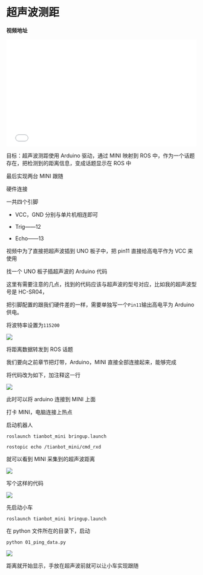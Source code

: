 # 超声波测距

**视频地址**

<div style="position: relative; padding-bottom: 56.25%; height: 0;">
  <iframe src="//player.bilibili.com/player.html?aid=591302202&bvid=BV15q4y1R7hR&cid=430571209&p=1&autoplay=0" frameborder="no" scrolling="no" 
    style="position: absolute; top: 0; left: 0; width: 100%; height: 100%;"></iframe>
</div>

目标：超声波测距使用 Arduino 驱动，通过 MINI 映射到 ROS 中，作为一个话题存在，把检测到的距离信息，变成话题显示在 ROS 中

最后实现两台 MINI 跟随

硬件连接

一共四个引脚

- VCC，GND 分别与单片机相连即可

- Trig——12

- Echo——13

视频中为了直接把超声波插到 UNO 板子中，把 pin11 直接给高电平作为 VCC 来使用

找一个 UNO 板子插超声波的 Arduino 代码

这里有需要注意的几点，找到的代码应该与超声波的型号对应，比如我的超声波型号是 HC-SR04，

把引脚配置的跟我们硬件差的一样，需要单独写一个`Pin11`输出高电平为 Arduino 供电。

将波特率设置为`115200`

![](https://img.kancloud.cn/1e/ae/1eaec371f0065c06ce227d9faf126cd5_1920x1080.png)

将距离数据转发到 ROS 话题

我们要向之前章节把灯带，Arduino，MINI 直接全部连接起来，能够完成

将代码改为如下，加注释这一行

![](https://img.kancloud.cn/43/8a/438ade574c9dbf644effc11dc7f14d02_1920x1080.png)

此时可以将 arduino 连接到 MINI 上面

打卡 MINI，电脑连接上热点

启动机器人
```shell
roslaunch tianbot_mini bringup.launch
```

```shell
rostopic echo /tianbot_mini/cmd_rxd
```

就可以看到 MINI 采集到的超声波距离

![](https://img.kancloud.cn/61/f3/61f3b455f8d194293d0df26cb969b50a_729x351.png)

写个这样的代码

![](https://img.kancloud.cn/8a/fa/8afae1d3d0bc8f55f40752eff7a5301f_851x601.png)

先启动小车
```shell
roslaunch tianbot_mini bringup.launch
```

在 python 文件所在的目录下，启动

```shell
python 01_ping_data.py
```

![](https://img.kancloud.cn/86/17/86170d3634a7fa5948fb15cfc25490cf_734x478.png)

距离就开始显示，手放在超声波前就可以让小车实现跟随
